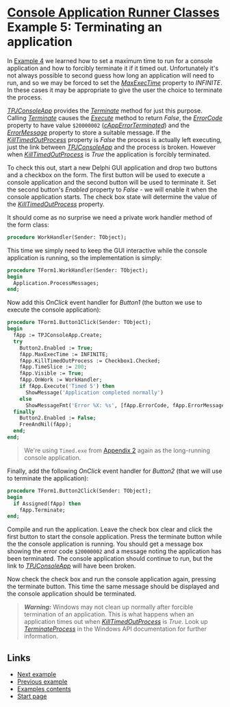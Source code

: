 # [Console Application Runner Classes](../../index.md) Example 5: Terminating an application

In [Example 4](./Example4.md) we learned how to set a maximum time to run for a console application and how to forcibly terminate it if it timed out. Unfortunately it's not always possible to second guess how long an application will need to run, and so we may be forced to set the [_MaxExecTime_](../API/TPJCustomConsoleApp-MaxExecTime.md) property to _INFINITE_. In these cases it may be appropriate to give the user the choice to terminate the process.

[_TPJConsoleApp_](../API/TPJConsoleApp.md) provides the [_Terminate_](../API/TPJCustomConsoleApp-Terminate.md) method for just this purpose. Calling [_Terminate_](../API/TPJCustomConsoleApp-Terminate.md) causes the [_Execute_](../API/TPJCustomConsoleApp-Execute.md) method to return _False_, the [_ErrorCode_](../API/TPJCustomConsoleApp-ErrorCode.md) property to have value `$20000002` ([_cAppErrorTerminated_](../API/Constants.md#capperrorterminated)) and the [_ErrorMessage_](../API/TPJCustomConsoleApp-ErrorMessage.md) property to store a suitable message. If the [_KillTimedOutProcess_](../API/TPJCustomConsoleApp-KillTimedOutProcess.md) property is _False_ the process is actually left executing, just the link between [_TPJConsoleApp_](../API/TPJConsoleApp.md) and the process is broken. However when [_KillTimedOutProcess_](../API/TPJCustomConsoleApp-KillTimedOutProcess.md) is _True_ the application is forcibly terminated.

To check this out, start a new Delphi GUI application and drop two buttons and a checkbox on the form. The first button will be used to execute a console application and the second button will be used to terminate it. Set the second button's _Enabled_ property to _False_ - we will enable it when the console application starts. The check box state will determine the value of the [_KillTimedOutProcess_](../API/TPJCustomConsoleApp-KillTimedOutProcess.md) property.

It should come as no surprise we need a private work handler method of the form class:

```pascal
procedure WorkHandler(Sender: TObject);
```

This time we simply need to keep the GUI interactive while the console application is running, so the implementation is simply:

```pascal
procedure TForm1.WorkHandler(Sender: TObject);
begin
  Application.ProcessMessages;
end;
```

Now add this _OnClick_ event handler for _Button1_ (the button we use to execute the console application):

```pascal
procedure TForm1.Button1Click(Sender: TObject);
begin
  fApp := TPJConsoleApp.Create;
  try
    Button2.Enabled := True;
    fApp.MaxExecTime := INFINITE;
    fApp.KillTimedOutProcess := Checkbox1.Checked;
    fApp.TimeSlice := 200;
    fApp.Visible := True;
    fApp.OnWork := WorkHandler;
    if fApp.Execute('Timed 5') then
      ShowMessage('Application completed normally')
    else
      ShowMessageFmt('Error %X: %s', [fApp.ErrorCode, fApp.ErrorMessage]);
  finally
    Button2.Enabled := False;
    FreeAndNil(fApp);
  end;
end;
```

> We're using `Timed.exe` from [Appendix 2](../Appendices/Appendix2.md) again as the long-running console application.

Finally, add the following _OnClick_ event handler for _Button2_ (that we will use to terminate the application):

```pascal
procedure TForm1.Button2Click(Sender: TObject);
begin
  if Assigned(fApp) then
    fApp.Terminate;
end;
```

Compile and run the application. Leave the check box clear and click the first button to start the console application. Press the terminate button while the the console application is running. You should get a message box showing the error code `$20000002` and a message noting the application has been terminated. The console application should continue to run, but the link to [_TPJConsoleApp_](../API/TPJConsoleApp.md) will have been broken.

Now check the check box and run the console application again, pressing the terminate button. This time the same message should be displayed and the console application should be terminated.

> ***Warning:*** Windows may not clean up normally after forcible termination of an application. This is what happens when an application times out when [_KillTimedOutProcess_](../API/TPJCustomConsoleApp-KillTimedOutProcess.md) is _True_. Look up [_TerminateProcess_](http://msdn.microsoft.com/en-us/library/ms686714.aspx) in the Windows API documentation for further information.

## Links

* [Next example](./Example6.md)
* [Previous example](./Example4.md)
* [Examples contents](../Examples.md)
* [Start page](../../index.md)
